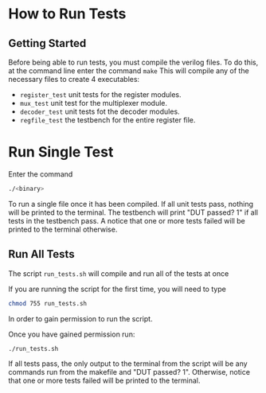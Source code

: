 # How to Run Tests
## Getting Started
Before being able to run tests, you must compile the verilog files.
To do this, at the command line enter the command `make` This will
compile any of the necessary files to create 4 executables: 
* `register_test` unit tests for the register modules.
* `mux_test` unit test for the multiplexer module.
* `decoder_test` unit tests fot the decoder modules.
* `regfile_test` the testbench for the entire register file.

# Run Single Test
Enter the command
```bash
./<binary>
```

To run a single file once it has been compiled. If all unit tests pass, nothing will be printed to the terminal. The testbench will print "DUT passed? 1" if all tests in the testbench pass. A notice that one or more tests failed will be printed to the terminal otherwise.

## Run All Tests
The script `run_tests.sh` will compile and run all of the tests at once

If you are running the script for the first time, you will need to type
```bash
chmod 755 run_tests.sh
```
In order to gain permission to run the script.

Once you have gained permission run:
```bash
./run_tests.sh
```

If all tests pass, the only output to the terminal from the script will be any commands run from the makefile and "DUT passed? 1". Otherwise, notice that one or more tests failed will be printed to the terminal.